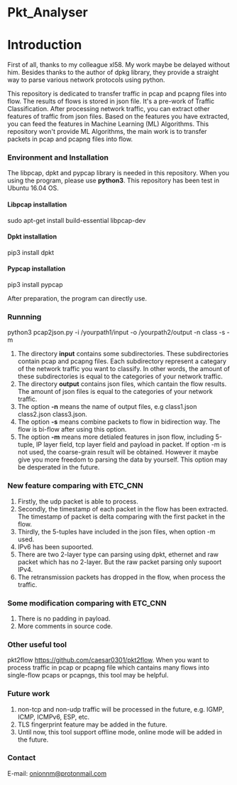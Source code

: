 # Pkt_Analyser

Introduction
=============

First of all, thanks to my colleague xl58. My work maybe be delayed without him. Besides thanks to the author of dpkg library, they provide a straight way to parse various network protocols using python.

This repository is dedicated to transfer traffic in pcap and pcapng files into flow. The results of flows is stored in json file. It's a pre-work of Traffic Classification. After processing network traffic, you can extract other features of traffic from json files. Based on the features you have extracted, you can feed the features in Machine Learning (ML) Algorithms. This repository won't provide ML Algorithms, the main work is to transfer packets in pcap and pcapng files into flow.

### Environment and Installation

The libpcap, dpkt and pypcap library is needed in this repository. When you using the program, please use **python3**. This repository has been test in Ubuntu 16.04 OS.

#### Libpcap installation

sudo apt-get install build-essential libpcap-dev

#### Dpkt installation

pip3 install dpkt

#### Pypcap installation

pip3 install pypcap

After preparation, the program can directly use.

### Runnning

python3 pcap2json.py -i /yourpath1/input -o /yourpath2/output -n class -s -m

1. The directory **input** contains some subdirectories. These subdirectories contain pcap and pcapng files. Each subdirectory represent a categary of the network traffic you want to classify. In other words, the amount of these subdirectories is equal to the categories of your network traffic.
2. The directory **output** contains json files, which cantain the flow results. The amount of json files is equal to the categories of your network traffic.
3. The option **-n** means the name of output files, e.g class1.json class2.json class3.json.
4. The option **-s** means combine packets to flow in bidirection way. The flow is bi-flow after using this option.
5. The option **-m** means more detialed features in json flow, including 5-tuple, IP layer field, tcp layer field and payload in packet. If option -m is not used, the coarse-grain result will be obtained. However it maybe give you more freedom to parsing the data by yourself. This option may be desperated in the future.

### New feature comparing with ETC_CNN

1. Firstly, the udp packet is able to process.
2. Secondly, the timestamp of each packet in the flow has been extracted. The timestamp of packet is delta comparing with the first packet in the flow.
3. Thirdly, the 5-tuples have included in the json files, when option -m used.
4. IPv6 has been supoorted.
5. There are two 2-layer type can parsing using dpkt, ethernet and raw packet which has no 2-layer. But the raw packet parsing only supoort IPv4.
6. The retransmission packets has dropped in the flow, when process the traffic.

### Some modification comparing with ETC_CNN

1. There is no padding in payload. 
2. More comments in source code.

### Other useful tool

pkt2flow https://github.com/caesar0301/pkt2flow. When you want to process traffic in pcap or pcapng file which cantains many flows into single-flow pcaps or pcapngs, this tool may be helpful.

### Future work

1. non-tcp and non-udp traffic will be processed in the future, e.g. IGMP, ICMP, ICMPv6, ESP, etc.
2. TLS fingerprint feature may be added in the future.
3. Until now, this tool support offline mode, online mode will be added in the future.

### Contact
E-mail: onionnm@protonmail.com
